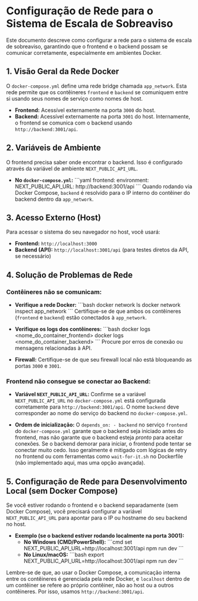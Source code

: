 # Configuração de Rede para o Sistema de Escala de Sobreaviso

Este documento descreve como configurar a rede para o sistema de escala de sobreaviso, garantindo que o frontend e o backend possam se comunicar corretamente, especialmente em ambientes Docker.

## 1. Visão Geral da Rede Docker

O `docker-compose.yml` define uma rede bridge chamada `app_network`. Esta rede permite que os contêineres `frontend` e `backend` se comuniquem entre si usando seus nomes de serviço como nomes de host.

- **Frontend:** Acessível externamente na porta `3000` do host.
- **Backend:** Acessível externamente na porta `3001` do host. Internamente, o frontend se comunica com o backend usando `http://backend:3001/api`.

## 2. Variáveis de Ambiente

O frontend precisa saber onde encontrar o backend. Isso é configurado através da variável de ambiente `NEXT_PUBLIC_API_URL`.

- **No `docker-compose.yml`:**
  \`\`\`yaml
  frontend:
    environment:
      NEXT_PUBLIC_API_URL: http://backend:3001/api
  \`\`\`
  Quando rodando via Docker Compose, `backend` é resolvido para o IP interno do contêiner do backend dentro da `app_network`.

## 3. Acesso Externo (Host)

Para acessar o sistema do seu navegador no host, você usará:

- **Frontend:** `http://localhost:3000`
- **Backend (API):** `http://localhost:3001/api` (para testes diretos da API, se necessário)

## 4. Solução de Problemas de Rede

### Contêineres não se comunicam:

- **Verifique a rede Docker:**
  \`\`\`bash
  docker network ls
  docker network inspect app_network
  \`\`\`
  Certifique-se de que ambos os contêineres (`frontend` e `backend`) estão conectados à `app_network`.

- **Verifique os logs dos contêineres:**
  \`\`\`bash
  docker logs <nome_do_container_frontend>
  docker logs <nome_do_container_backend>
  \`\`\`
  Procure por erros de conexão ou mensagens relacionadas à API.

- **Firewall:**
  Certifique-se de que seu firewall local não está bloqueando as portas `3000` e `3001`.

### Frontend não consegue se conectar ao Backend:

- **Variável `NEXT_PUBLIC_API_URL`:**
  Confirme se a variável `NEXT_PUBLIC_API_URL` no `docker-compose.yml` está configurada corretamente para `http://backend:3001/api`. O nome `backend` deve corresponder ao nome do serviço do backend no `docker-compose.yml`.

- **Ordem de inicialização:**
  O `depends_on: - backend` no serviço `frontend` do `docker-compose.yml` garante que o backend seja iniciado antes do frontend, mas não garante que o backend esteja *pronto* para aceitar conexões. Se o backend demorar para iniciar, o frontend pode tentar se conectar muito cedo. Isso geralmente é mitigado com lógicas de retry no frontend ou com ferramentas como `wait-for-it.sh` no Dockerfile (não implementado aqui, mas uma opção avançada).

## 5. Configuração de Rede para Desenvolvimento Local (sem Docker Compose)

Se você estiver rodando o frontend e o backend separadamente (sem Docker Compose), você precisará configurar a variável `NEXT_PUBLIC_API_URL` para apontar para o IP ou hostname do seu backend no host.

- **Exemplo (se o backend estiver rodando localmente na porta 3001):**
  - **No Windows (CMD/PowerShell):**
    \`\`\`cmd
    set NEXT_PUBLIC_API_URL=http://localhost:3001/api
    npm run dev
    \`\`\`
  - **No Linux/macOS:**
    \`\`\`bash
    export NEXT_PUBLIC_API_URL=http://localhost:3001/api
    npm run dev
    \`\`\`

Lembre-se de que, ao usar o Docker Compose, a comunicação interna entre os contêineres é gerenciada pela rede Docker, e `localhost` dentro de um contêiner se refere ao próprio contêiner, não ao host ou a outros contêineres. Por isso, usamos `http://backend:3001/api`.
